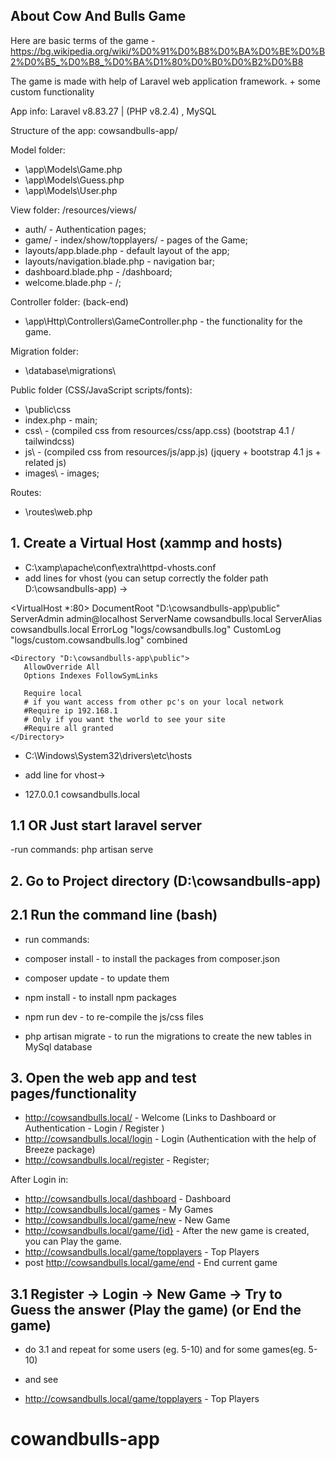 ## About Cow And Bulls Game
Here are basic terms of the game - https://bg.wikipedia.org/wiki/%D0%91%D0%B8%D0%BA%D0%BE%D0%B2%D0%B5_%D0%B8_%D0%BA%D1%80%D0%B0%D0%B2%D0%B8

The game is made with help of Laravel web application framework. + some custom functionality

App info: Laravel v8.83.27 | (PHP v8.2.4) , MySQL

Structure of the app: cowsandbulls-app/

Model folder: 

- \app\Models\Game.php
- \app\Models\Guess.php
- \app\Models\User.php

View folder: /resources/views/

- auth/ - Authentication pages;
- game/ - index/show/topplayers/ - pages of the Game;
- layouts/app.blade.php - default layout of the app;
- layouts/navigation.blade.php - navigation bar;
- dashboard.blade.php - /dashboard; 
- welcome.blade.php - /;

Controller folder: (back-end)
- \app\Http\Controllers\GameController.php - the functionality for the game.

Migration folder:
- \database\migrations\

Public folder (CSS/JavaScript scripts/fonts):
- \public\css 
- index.php - main;
- css\ - (compiled css from resources/css/app.css) (bootstrap 4.1 / tailwindcss)
- js\ - (compiled css from resources/js/app.js) (jquery + bootstrap 4.1 js + related js)
- images\ - images;

Routes: 
- \routes\web.php

## 1. Create a Virtual Host (xammp and hosts)

- C:\xamp\apache\conf\extra\httpd-vhosts.conf 
- add lines for vhost (you can setup correctly the folder path D:\cowsandbulls-app) ->

<VirtualHost *:80>
    DocumentRoot "D:\cowsandbulls-app\public"
    ServerAdmin admin@localhost
    ServerName cowsandbulls.local
    ServerAlias cowsandbulls.local
	ErrorLog "logs/cowsandbulls.log"
	CustomLog "logs/custom.cowsandbulls.log" combined
	
    <Directory "D:\cowsandbulls-app\public">
       AllowOverride All
       Options Indexes FollowSymLinks

       Require local
       # if you want access from other pc's on your local network
       #Require ip 192.168.1
       # Only if you want the world to see your site
       #Require all granted
    </Directory>
</VirtualHost>

- C:\Windows\System32\drivers\etc\hosts 
- add line for vhost->
 
- 127.0.0.1       cowsandbulls.local

## 1.1 OR Just start laravel server 
-run commands: php artisan serve

## 2. Go to Project directory (D:\cowsandbulls-app) 

## 2.1 Run the command line (bash)

- run commands:

- composer install - to install the packages from composer.json
- composer update - to update them
- npm install - to install npm packages
- npm run dev - to re-compile the js/css files
- php artisan migrate - to run the migrations to create the new tables in MySql database

## 3. Open the web app and test pages/functionality

- http://cowsandbulls.local/ - Welcome (Links to Dashboard or Authentication - Login / Register )
- http://cowsandbulls.local/login - Login  (Authentication with the help of Breeze package)
- http://cowsandbulls.local/register - Register;

After Login in:

- http://cowsandbulls.local/dashboard - Dashboard
- http://cowsandbulls.local/games - My Games
- http://cowsandbulls.local/game/new - New Game
- http://cowsandbulls.local/game/{id} - After the new game is created, you can Play the game.   
- http://cowsandbulls.local/game/topplayers - Top Players 
- post http://cowsandbulls.local/game/end - End current game  


## 3.1 Register -> Login -> New Game -> Try to Guess the answer (Play the game) (or End the game)

- do 3.1 and repeat for some users (eg. 5-10) and for some games(eg. 5-10)

- and see 
- http://cowsandbulls.local/game/topplayers - Top Players 

# cowandbulls-app
